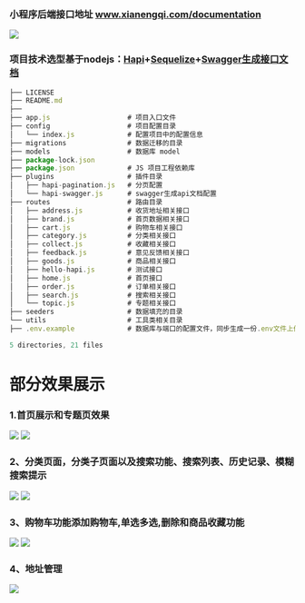 ### 小程序后端接口地址   www.xianengqi.com/documentation
![](https://github.com/xianengqi/hapi-shops-nodejs/blob/master/test/test.png?raw=true)
### 项目技术选型基于nodejs：[Hapi](https://hapijs.com/api)+[Sequelize](https://sequelize.readthedocs.io/en/v3/)+[Swagger生成接口文档](https://swagger.io/)

```js
├── LICENSE
├── README.md
├── 
├── app.js                   # 项目入口文件
├── config                   # 项目配置目录 
│   └── index.js             # 配置项目中的配置信息
├── migrations               # 数据迁移的目录
├── models                   # 数据库 model
├── package-lock.json
├── package.json             # JS 项目工程依赖库
├── plugins                  # 插件目录
│   ├── hapi-pagination.js   # 分页配置
│   └── hapi-swagger.js      # swagger生成api文档配置
├── routes                   # 路由目录
│   ├── address.js           # 收货地址相关接口
│   ├── brand.js             # 首页数据相关接口
│   ├── cart.js              # 购物车相关接口
│   ├── category.js          # 分类相关接口
│   ├── collect.js           # 收藏相关接口
│   ├── feedback.js          # 意见反馈相关接口
│   ├── goods.js             # 商品相关接口
│   ├── hello-hapi.js        # 测试接口
│   ├── home.js              # 首页接口
│   ├── order.js             # 订单相关接口
│   ├── search.js            # 搜索相关接口
│   └── topic.js             # 专题相关接口
├── seeders                  # 数据填充的目录
└── utils                    # 工具类相关目录
├── .env.example             # 数据库与端口的配置文件，同步生成一份.env文件上传到git仓库时隐藏

5 directories, 21 files
```

# 部分效果展示

### 1.首页展示和专题页效果

![](https://user-gold-cdn.xitu.io/2018/8/27/165793588dd8808f?w=323&h=571&f=gif&s=3649872)
![](https://user-gold-cdn.xitu.io/2018/8/25/165717735a9e3c60?w=327&h=573&f=gif&s=3983502)

### 2、分类页面，分类子页面以及搜索功能、搜索列表、历史记录、模糊搜索提示

![](https://user-gold-cdn.xitu.io/2018/8/25/1657185090f5d3cd?w=327&h=573&f=gif&s=884918)
![](https://user-gold-cdn.xitu.io/2018/8/25/1657188bf2746d85?w=327&h=573&f=gif&s=585295)

### 3、购物车功能添加购物车,单选多选,删除和商品收藏功能

![](https://user-gold-cdn.xitu.io/2018/8/25/165719656d9bdb5b?w=327&h=573&f=gif&s=1979300)
![](https://user-gold-cdn.xitu.io/2018/8/25/165719e76bd00f05?w=327&h=573&f=gif&s=1770550)

### 4、地址管理

![](https://user-gold-cdn.xitu.io/2018/8/25/165719e2d9b28ee1?w=327&h=573&f=gif&s=611343)
